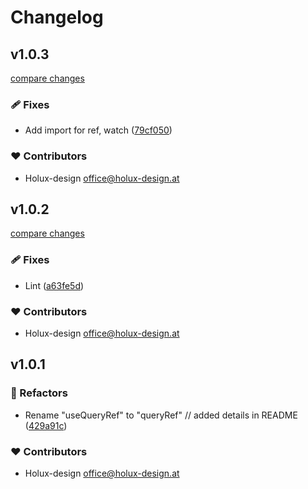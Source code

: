 # Changelog


## v1.0.3

[compare changes](https://github.com/holux-design/nuxt-queryref/compare/v1.0.2...v1.0.3)

### 🩹 Fixes

- Add import for ref, watch ([79cf050](https://github.com/holux-design/nuxt-queryref/commit/79cf050))

### ❤️ Contributors

- Holux-design <office@holux-design.at>

## v1.0.2

[compare changes](https://github.com/holux-design/nuxt-queryref/compare/v1.0.1...v1.0.2)

### 🩹 Fixes

- Lint ([a63fe5d](https://github.com/holux-design/nuxt-queryref/commit/a63fe5d))

### ❤️ Contributors

- Holux-design <office@holux-design.at>

## v1.0.1


### 💅 Refactors

- Rename "useQueryRef" to "queryRef" // added details in README ([429a91c](https://github.com/holux-design/nuxt-queryref/commit/429a91c))

### ❤️ Contributors

- Holux-design <office@holux-design.at>

